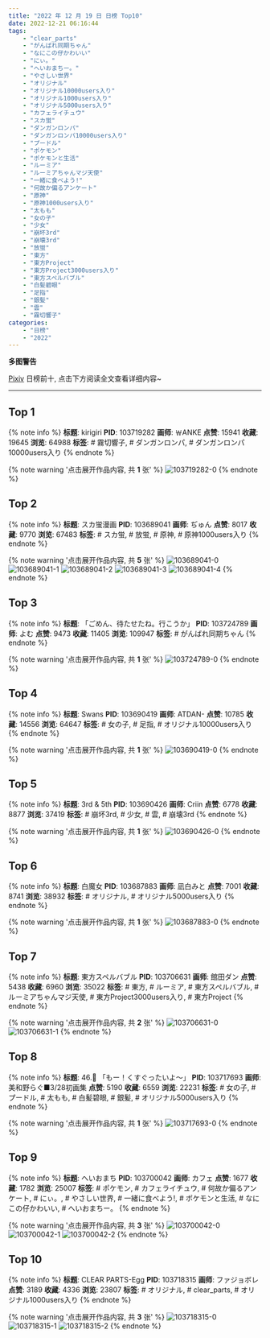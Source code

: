 ```yaml
---
title: "2022 年 12 月 19 日 日榜 Top10"
date: 2022-12-21 06:16:44
tags:
    - "clear_parts"
    - "がんばれ同期ちゃん"
    - "なにこの仔かわいい"
    - "にぃ。"
    - "へいおまちー。"
    - "やさしい世界"
    - "オリジナル"
    - "オリジナル10000users入り"
    - "オリジナル1000users入り"
    - "オリジナル5000users入り"
    - "カフェライチュウ"
    - "スカ蛍"
    - "ダンガンロンパ"
    - "ダンガンロンパ10000users入り"
    - "プードル"
    - "ポケモン"
    - "ポケモンと生活"
    - "ルーミア"
    - "ルーミアちゃんマジ天使"
    - "一緒に食べよう!"
    - "何故か偏るアンケート"
    - "原神"
    - "原神1000users入り"
    - "太もも"
    - "女の子"
    - "少女"
    - "崩坏3rd"
    - "崩壊3rd"
    - "放蛍"
    - "東方"
    - "東方Project"
    - "東方Project3000users入り"
    - "東方スペルバブル"
    - "白髪碧眼"
    - "足指"
    - "銀髪"
    - "雲"
    - "霧切響子"
categories:
    - "日榜"
    - "2022"
---
```


<i class="fa fa-triangle-exclamation"></i>**多图警告**<i class="fa fa-triangle-exclamation"></i>

[Pixiv](https://www.pixiv.net/) 日榜前十, 点击下方阅读全文查看详细内容~

<!-- more -->

---

## Top 1

{% note info %}
**标题**: kirigiri
**PID**: 103719282 **画师**: ￦ANKE
**点赞**: 15941 **收藏**: 19645 **浏览**: 64988
**标签**: # 霧切響子, # ダンガンロンパ, # ダンガンロンパ10000users入り
{% endnote %}

{% note warning '点击展开作品内容, 共 **1** 张' %}
![103719282-0](https://i.pixiv.re/img-original/img/2022/12/19/00/41/15/103719282_p0.jpg)
{% endnote %}

## Top 2

{% note info %}
**标题**: スカ蛍漫画
**PID**: 103689041 **画师**: ぢゅん
**点赞**: 8017 **收藏**: 9770 **浏览**: 67483
**标签**: # スカ蛍, # 放蛍, # 原神, # 原神1000users入り
{% endnote %}

{% note warning '点击展开作品内容, 共 **5** 张' %}
![103689041-0](https://i.pixiv.re/img-original/img/2022/12/18/00/28/49/103689041_p0.jpg)
![103689041-1](https://i.pixiv.re/img-original/img/2022/12/18/00/28/49/103689041_p1.jpg)
![103689041-2](https://i.pixiv.re/img-original/img/2022/12/18/00/28/49/103689041_p2.jpg)
![103689041-3](https://i.pixiv.re/img-original/img/2022/12/18/00/28/49/103689041_p3.jpg)
![103689041-4](https://i.pixiv.re/img-original/img/2022/12/18/00/28/49/103689041_p4.jpg)
{% endnote %}

## Top 3

{% note info %}
**标题**: 「ごめん、待たせたね。行こうか」
**PID**: 103724789 **画师**: よむ
**点赞**: 9473 **收藏**: 11405 **浏览**: 109947
**标签**: # がんばれ同期ちゃん
{% endnote %}

{% note warning '点击展开作品内容, 共 **1** 张' %}
![103724789-0](https://i.pixiv.re/img-original/img/2022/12/19/08/08/15/103724789_p0.png)
{% endnote %}

## Top 4

{% note info %}
**标题**: Swans
**PID**: 103690419 **画师**: ATDAN-
**点赞**: 10785 **收藏**: 14556 **浏览**: 64647
**标签**: # 女の子, # 足指, # オリジナル10000users入り
{% endnote %}

{% note warning '点击展开作品内容, 共 **1** 张' %}
![103690419-0](https://i.pixiv.re/img-original/img/2022/12/18/01/18/17/103690419_p0.jpg)
{% endnote %}

## Top 5

{% note info %}
**标题**: 3rd & 5th
**PID**: 103690426 **画师**: Criin
**点赞**: 6778 **收藏**: 8877 **浏览**: 37419
**标签**: # 崩坏3rd, # 少女, # 雲, # 崩壊3rd
{% endnote %}

{% note warning '点击展开作品内容, 共 **1** 张' %}
![103690426-0](https://i.pixiv.re/img-original/img/2022/12/18/01/18/44/103690426_p0.jpg)
{% endnote %}

## Top 6

{% note info %}
**标题**: 白魔女
**PID**: 103687883 **画师**: 凪白みと
**点赞**: 7001 **收藏**: 8741 **浏览**: 38932
**标签**: # オリジナル, # オリジナル5000users入り
{% endnote %}

{% note warning '点击展开作品内容, 共 **1** 张' %}
![103687883-0](https://i.pixiv.re/img-original/img/2022/12/18/00/00/30/103687883_p0.png)
{% endnote %}

## Top 7

{% note info %}
**标题**: 東方スペルバブル
**PID**: 103706631 **画师**: 館田ダン
**点赞**: 5438 **收藏**: 6960 **浏览**: 35022
**标签**: # 東方, # ルーミア, # 東方スペルバブル, # ルーミアちゃんマジ天使, # 東方Project3000users入り, # 東方Project
{% endnote %}

{% note warning '点击展开作品内容, 共 **2** 张' %}
![103706631-0](https://i.pixiv.re/img-original/img/2022/12/18/18/05/40/103706631_p0.png)
![103706631-1](https://i.pixiv.re/img-original/img/2022/12/18/18/05/40/103706631_p1.png)
{% endnote %}

## Top 8

{% note info %}
**标题**: 46.🐩 「もー！くすぐったいよ～」
**PID**: 103717693 **画师**: 美和野らぐ■3/28初画集
**点赞**: 5190 **收藏**: 6559 **浏览**: 22231
**标签**: # 女の子, # プードル, # 太もも, # 白髪碧眼, # 銀髪, # オリジナル5000users入り
{% endnote %}

{% note warning '点击展开作品内容, 共 **1** 张' %}
![103717693-0](https://i.pixiv.re/img-original/img/2022/12/19/00/00/02/103717693_p0.png)
{% endnote %}

## Top 9

{% note info %}
**标题**: へいおまち
**PID**: 103700042 **画师**: カフェ
**点赞**: 1677 **收藏**: 1782 **浏览**: 25007
**标签**: # ポケモン, # カフェライチュウ, # 何故か偏るアンケート, # にぃ。, # やさしい世界, # 一緒に食べよう!, # ポケモンと生活, # なにこの仔かわいい, # へいおまちー。
{% endnote %}

{% note warning '点击展开作品内容, 共 **3** 张' %}
![103700042-0](https://i.pixiv.re/img-original/img/2022/12/18/13/01/48/103700042_p0.jpg)
![103700042-1](https://i.pixiv.re/img-original/img/2022/12/18/13/01/48/103700042_p1.jpg)
![103700042-2](https://i.pixiv.re/img-original/img/2022/12/18/13/01/48/103700042_p2.jpg)
{% endnote %}

## Top 10

{% note info %}
**标题**: CLEAR PARTS-Egg
**PID**: 103718315 **画师**: ファジョボレ
**点赞**: 3189 **收藏**: 4336 **浏览**: 23807
**标签**: # オリジナル, # clear_parts, # オリジナル1000users入り
{% endnote %}

{% note warning '点击展开作品内容, 共 **3** 张' %}
![103718315-0](https://i.pixiv.re/img-original/img/2022/12/19/00/09/39/103718315_p0.jpg)
![103718315-1](https://i.pixiv.re/img-original/img/2022/12/19/00/09/39/103718315_p1.jpg)
![103718315-2](https://i.pixiv.re/img-original/img/2022/12/19/00/09/39/103718315_p2.jpg)
{% endnote %}
